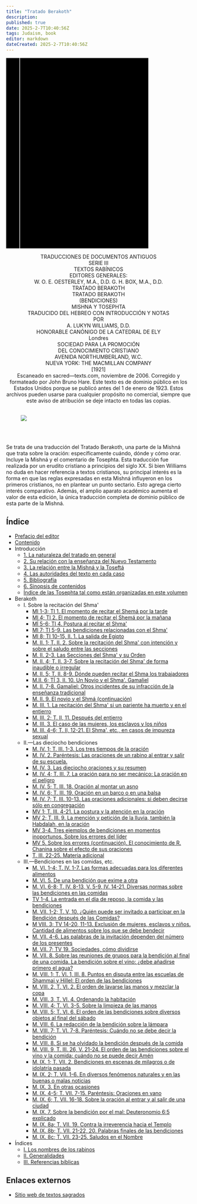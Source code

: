 ```yaml
---
title: "Tratado Berakoth"
description: 
published: true
date: 2025-2-7T10:40:56Z
tags: Judaism, book
editor: markdown
dateCreated: 2025-2-7T10:40:56Z
---
```


<div class="urantiapedia-book-front urantiapedia-book-judean">
<svg xmlns="http://www.w3.org/2000/svg" width="102.6mm" height="136.8mm" viewBox="0 0 102.6 136.8" version="1.1">
	<g transform="translate(-7,-5)">
		<rect width="9.6" height="136.8" x="7" y="5" />
		<rect width="96.9" height="136.8" x="17" y="5" />
		<text style="font-size:5px" x="61" y="22">A. Lukyn Williams</text>
		<text style="font-size:4px" x="61" y="125">1921</text>
		<text style="font-size:9px" x="61" y="60">Tratado Berakoth</text>
	</g>
</svg>
</div>

<p style="text-align:center;">
TRADUCCIONES DE DOCUMENTOS ANTIGUOS<br>
SERIE III<br>
TEXTOS RABÍNICOS<br>
EDITORES GENERALES:<br>
W. O. E. OESTERLEY, M.A., D.D. G. H. BOX, M.A., D.D.<br>
TRATADO BERAKOTH<br>
<span class="text-h3">TRATADO BERAKOTH</span><br>
(BENDICIONES)<br>
MISHNA Y TOSEPHTA<br>
TRADUCIDO DEL HEBREO CON INTRODUCCIÓN Y NOTAS<br>
POR<br>
<span class="text-h5">A. LUKYN WILLIAMS, D.D.</span><br>
HONORABLE CANÓNIGO DE LA CATEDRAL DE ELY<br>
Londres<br>
SOCIEDAD PARA LA PROMOCIÓN<br>
DEL CONOCIMIENTO CRISTIANO<br>
AVENIDA NORTHUMBERLAND, W.C.<br>
NUEVA YORK: THE MACMILLAN COMPANY<br>
[1921]<br>
Escaneado en sacred—texts.com, noviembre de 2006. Corregido y formateado por John Bruno Hare. Este texto es de dominio público en los Estados Unidos porque se publicó antes del 1 de enero de 1923. Estos archivos pueden usarse para cualquier propósito no comercial, siempre que este aviso de atribución se deje intacto en todas las copias.<br>
<br>
</p>

<figure id="Figure_1" class="image urantiapedia image-style-align-center">
<img src="/image/book/Judaism/Tractate_Berakoth/barukh.jpg">
</figure>

<br style="clear:both;"/>

<br>

Se trata de una traducción del Tratado Berakoth, una parte de la Mishná que trata sobre la oración: específicamente cuándo, dónde y cómo orar. Incluye la Mishná y el comentario de Tosephta. Esta traducción fue realizada por un erudito cristiano a principios del siglo XX. Si bien Williams no duda en hacer referencia a textos cristianos, su principal interés es la forma en que las reglas expresadas en esta Mishná influyeron en los primeros cristianos, no en plantear un punto sectario. Esto agrega cierto interés comparativo. Además, el amplio aparato académico aumenta el valor de esta edición, la única traducción completa de dominio público de esta parte de la Mishná.



## Índice

- [Prefacio del editor](/es/book/Judaism/Tractate_Berakoth/Editors_Preface)
- [Contenido](/es/book/Judaism/Tractate_Berakoth/Contents)
- Introducción
	- [1. La naturaleza del tratado en general](/es/book/Judaism/Tractate_Berakoth/Introduction_1)
	- [2. Su relación con la enseñanza del Nuevo Testamento](/es/book/Judaism/Tractate_Berakoth/Introduction_2)
	- [3. La relación entre la Mishná y la Toseftá](/es/book/Judaism/Tractate_Berakoth/Introduction_3)
	- [4. Las autoridades del texto en cada caso](/es/book/Judaism/Tractate_Berakoth/Introduction_4)
	- [5. Bibliografía](/es/book/Judaism/Tractate_Berakoth/Introduction_5)
	- [6. Sinopsis de contenidos](/es/book/Judaism/Tractate_Berakoth/Introduction_6)
	- [Índice de las Tosephta tal como están organizadas en este volumen](/es/book/Judaism/Tractate_Berakoth/Introduction_7)
- Berakoth
	- I. Sobre la recitación del Shma'
		- [MI 1-3; TI 1. El momento de recitar el Shemá por la tarde](/es/book/Judaism/Tractate_Berakoth/Berakoth_1_1)
		- [MI 4; TI 2. El momento de recitar el Shemá por la mañana](/es/book/Judaism/Tractate_Berakoth/Berakoth_1_1#m4)
		- [MÍ 5-6; TI 4. Postura al recitar el Shma'](/es/book/Judaism/Tractate_Berakoth/Berakoth_1_1#m5)
		- [MI 7; TI 5-9. Las bendiciones relacionadas con el Shma'](/es/book/Judaism/Tractate_Berakoth/Berakoth_1_1#m7)
		- [MI 8; TI 10-15, II. 1. La salida de Egipto](/es/book/Judaism/Tractate_Berakoth/Berakoth_1_1#m8)
		- [M. II. 1; T. II. 2. Sobre la recitación del Shma' con intención y sobre el saludo entre las secciones](/es/book/Judaism/Tractate_Berakoth/Berakoth_1_2)
		- [M. II. 2-3. Las Secciones del Shma' y su Orden](/es/book/Judaism/Tractate_Berakoth/Berakoth_1_2#m2)
		- [M. II. 4; T. II. 3-7. Sobre la recitación del Shma' de forma inaudible o irregular](/es/book/Judaism/Tractate_Berakoth/Berakoth_1_2#m4)
		- [M. II. 5; T. II. 8-9. Dónde pueden recitar el Shma los trabajadores](/es/book/Judaism/Tractate_Berakoth/Berakoth_1_2#m5)
		- [M.II. 6; TÍ 3, II. 10. Un Novio y el Shma'. Gamaliel](/es/book/Judaism/Tractate_Berakoth/Berakoth_1_2#m6)
		- [M. II. 7-8. Gamaliel: Otros incidentes de su infracción de la enseñanza tradicional](/es/book/Judaism/Tractate_Berakoth/Berakoth_1_2#m7)
		- [M. II. 9. El novio y el Shmá (continuación)](/es/book/Judaism/Tractate_Berakoth/Berakoth_1_2#m9)
		- [M. III. 1. La recitación del Shma' si un pariente ha muerto y en el entierro](/es/book/Judaism/Tractate_Berakoth/Berakoth_1_3)
		- [M. III. 2; T. II, 11. Después del entierro](/es/book/Judaism/Tractate_Berakoth/Berakoth_1_3#m2)
		- [M. III. 3. El caso de las mujeres, los esclavos y los niños](/es/book/Judaism/Tractate_Berakoth/Berakoth_1_3#m3)
		- [M. III. 4-6; T. II, 12-21. El Shma', etc., en casos de impureza sexual](/es/book/Judaism/Tractate_Berakoth/Berakoth_1_3#m4)
	- II.—Las dieciocho bendiciones
		- [M. IV. 1; T. III. 1-3. Los tres tiempos de la oración](/es/book/Judaism/Tractate_Berakoth/Berakoth_2_4)
		- [M. IV. 2. Paréntesis: Las oraciones de un rabino al entrar y salir de su escuela.](/es/book/Judaism/Tractate_Berakoth/Berakoth_2_4#m2)
		- [M. IV. 3. Las dieciocho oraciones y su resumen](/es/book/Judaism/Tractate_Berakoth/Berakoth_2_4#m3)
		- [M. IV. 4; T. III. 7. La oración para no ser mecánico: La oración en el peligro](/es/book/Judaism/Tractate_Berakoth/Berakoth_2_4#m4)
		- [M. IV. 5; T. III. 18. Oración al montar un asno](/es/book/Judaism/Tractate_Berakoth/Berakoth_2_4#m5)
		- [M. IV. 6; T. III. 19. Oración en un barco o en una balsa](/es/book/Judaism/Tractate_Berakoth/Berakoth_2_4#m6)
		- [M. IV. 7; T. III. 10-13. Las oraciones adicionales: si deben decirse sólo en congregación](/es/book/Judaism/Tractate_Berakoth/Berakoth_2_4#m7)
		- [MV 1; T. III. 4-21. La postura y la atención en la oración](/es/book/Judaism/Tractate_Berakoth/Berakoth_2_5)
		- [MV 2; T. III. 9. La mención y petición de la lluvia, también la Habdalah, en la oración](/es/book/Judaism/Tractate_Berakoth/Berakoth_2_5#m2)
		- [MV 3-4. Tres ejemplos de bendiciones en momentos inoportunos. Sobre los errores del líder](/es/book/Judaism/Tractate_Berakoth/Berakoth_2_5#m3)
		- [MV 5. Sobre los errores (continuación). El conocimiento de R. Chanina sobre el efecto de sus oraciones](/es/book/Judaism/Tractate_Berakoth/Berakoth_2_5#m5)
		- [T. III. 22-25. Materia adicional](/es/book/Judaism/Tractate_Berakoth/Berakoth_2_6)
	- III.—Bendiciones en las comidas, etc.
		- [M. VI. 1-4; T. IV. 1-7. Las formas adecuadas para los diferentes alimentos](/es/book/Judaism/Tractate_Berakoth/Berakoth_3_6)
		- [M. VI. 5. De una bendición que exime a otra](/es/book/Judaism/Tractate_Berakoth/Berakoth_3_6#m1)
		- [M. VI. 6-8; T. IV. 8-13, V. 5-9, IV. 14-21. Diversas normas sobre las bendiciones en las comidas](/es/book/Judaism/Tractate_Berakoth/Berakoth_3_6#m2)
		- [TV 1-4. La entrada en el día de reposo, la comida y las bendiciones](/es/book/Judaism/Tractate_Berakoth/Berakoth_3_6#m3)
		- [M. VII. 1-2; T. V, 10. ¿Quién puede ser invitado a participar en la Bendición después de las Comidas?](/es/book/Judaism/Tractate_Berakoth/Berakoth_3_7)
		- [M VIII. 3; TV 14-20, 11-13. Exclusión de mujeres, esclavos y niños. Cantidad de alimentos sobre los que se debe bendecir](/es/book/Judaism/Tractate_Berakoth/Berakoth_3_7#m3)
		- [M. VII. 4-6. Las palabras de la invitación dependen del número de los presentes](/es/book/Judaism/Tractate_Berakoth/Berakoth_3_7#m4)
		- [M. VII. 7; TV 19. Sociedades, cómo dividirse](/es/book/Judaism/Tractate_Berakoth/Berakoth_3_7#m7)
		- [M. VII. 8. Sobre las reuniones de grupos para la bendición al final de una comida. La bendición sobre el vino: ¿debe añadirse primero el agua?](/es/book/Judaism/Tractate_Berakoth/Berakoth_3_7#m8)
		- [M. VIII. 1; T. VI. 1, III. 8. Puntos en disputa entre las escuelas de Shammai y Hillel: El orden de las bendiciones](/es/book/Judaism/Tractate_Berakoth/Berakoth_3_8)
		- [M. VIII. 2, T. VI. 2. El orden de lavarse las manos y mezclar la copa](/es/book/Judaism/Tractate_Berakoth/Berakoth_3_8#m2)
		- [M. VIII. 3, T. VI. 4. Ordenando la habitación](/es/book/Judaism/Tractate_Berakoth/Berakoth_3_8#m3)
		- [M. VIII. 4; T. VI. 3-5. Sobre la limpieza de las manos](/es/book/Judaism/Tractate_Berakoth/Berakoth_3_8#m4)
		- [M. VIII. 5; T. VI. 6. El orden de las bendiciones sobre diversos objetos al final del sábado](/es/book/Judaism/Tractate_Berakoth/Berakoth_3_8#m5)
		- [M. VIII. 6. La redacción de la bendición sobre la lámpara](/es/book/Judaism/Tractate_Berakoth/Berakoth_3_8#m6)
		- [M. VIII. 7; T. VI. 7-8. Paréntesis: Cuándo no se debe decir la bendición](/es/book/Judaism/Tractate_Berakoth/Berakoth_3_8#m7)
		- [M. VIII. 8. Si se ha olvidado la bendición después de la comida](/es/book/Judaism/Tractate_Berakoth/Berakoth_3_8#m8)
		- [M. VIII. 9, T. III. 26, V. 21-24. El orden de las bendiciones sobre el vino y la comida: cuándo no se puede decir Amén](/es/book/Judaism/Tractate_Berakoth/Berakoth_3_8#m9)
		- [M. IX. 1; T. VII. 2. Bendiciones en escenas de milagros o de idolatría pasada](/es/book/Judaism/Tractate_Berakoth/Berakoth_3_9)
		- [M. IX. 2; T. VII. 1-6. En diversos fenómenos naturales y en las buenas o malas noticias](/es/book/Judaism/Tractate_Berakoth/Berakoth_3_9#m2)
		- [M. IX. 3. En otras ocasiones](/es/book/Judaism/Tractate_Berakoth/Berakoth_3_9#m3)
		- [M. IX. 4-5; T. VII. 7-15. Paréntesis: Oraciones en vano](/es/book/Judaism/Tractate_Berakoth/Berakoth_3_9#m4)
		- [M. IX. 6; T. VII. 16-18. Sobre la oración al entrar y al salir de una ciudad](/es/book/Judaism/Tractate_Berakoth/Berakoth_3_9#m6)
		- [M. IX. 7. Sobre la bendición por el mal: Deuteronomio 6:5 explicado](/es/book/Judaism/Tractate_Berakoth/Berakoth_3_9#m7)
		- [M. IX. 8a; T. VII. 19. Contra la irreverencia hacia el Templo](/es/book/Judaism/Tractate_Berakoth/Berakoth_3_9#m8a)
		- [M. IX. 8b; T. VII. 21-22, 20. Palabras finales de las bendiciones](/es/book/Judaism/Tractate_Berakoth/Berakoth_3_9#m8b)
		- [M. IX. 8c; T. VII. 23-25. Saludos en el Nombre](/es/book/Judaism/Tractate_Berakoth/Berakoth_3_9#m8c)
- Índices
	- [I. Los nombres de los rabinos](/es/book/Judaism/Tractate_Berakoth/Indices_1)
	- [II. Generalidades](/es/book/Judaism/Tractate_Berakoth/Indices_2)
	- [III. Referencias bíblicas](/es/book/Judaism/Tractate_Berakoth/Indices_3)

## Enlaces externos

- [Sitio web de textos sagrados](https://sacred-texts.com/jud/tbr/index.htm)
